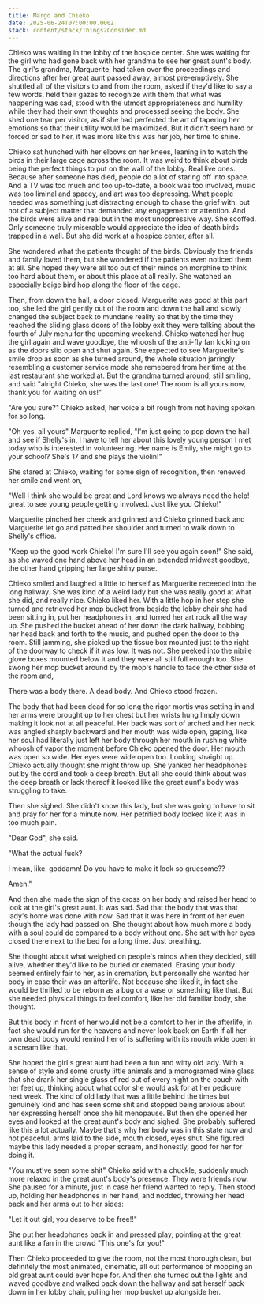 ```yaml
---
title: Margo and Chieko
date: 2025-06-24T07:00:00.000Z
stack: content/stack/Things2Consider.md
---
```


Chieko was waiting in the lobby of the hospice center. She was waiting for the girl who had gone back with her grandma to see her great aunt's body. The girl's grandma, Marguerite, had taken over the proceedings and directions after her great aunt passed away, almost pre-emptively. She shuttled all of the visitors to and from the room, asked if they'd like to say a few words, held their gazes to recognize with them that what was happening was sad, stood with the utmost appropriateness and humility while they had their own thoughts and processed seeing the body. She shed one tear per visitor, as if she had perfected the art of tapering her emotions so that their utility would be maximized. But it didn't seem hard or forced or sad to her, it was more like this was her job, her time to shine.

Chieko sat hunched with her elbows on her knees, leaning in to watch the birds in their large cage across the room. It was weird to think about birds being the perfect things to put on the wall of the lobby. Real live ones. Because after someone has died, people do a lot of staring off into space. And a TV was too much and too up-to-date, a book was too involved, music was too liminal and spacey, and art was too depressing. What people needed was something just distracting enough to chase the grief with, but not of a subject matter that demanded any engagement or attention. And the birds were alive and real but in the most unoppressive way. She scoffed. Only someone truly miserable would appreciate the idea of death birds trapped in a wall. But she did work at a hospice center, after all. 

She wondered what the patients thought of the birds. Obviously the friends and family loved them, but she wondered if the patients even noticed them at all. She hoped they were all too out of their minds on morphine to think too hard about them, or about this place at all really. She watched an especially beige bird hop along the floor of the cage.

Then, from down the hall, a door closed. Marguerite was good at this part too, she led the girl gently out of the room and down the hall and slowly changed the subject back to mundane reality so that by the time they reached the sliding glass doors of the lobby exit they were talking about the fourth of July menu for the upcoming weekend. Chieko watched her hug the girl again and wave goodbye, the whoosh of the anti-fly fan kicking on as the doors slid open and shut again. She expected to see Marguerite's smile drop as soon as she turned around, the whole situation jarringly resembling a customer service mode she remebered from her time at the last restaurant she worked at. But the grandma turned around, still smiling, and said "alright Chieko, she was the last one! The room is all yours now, thank you for waiting on us!"

"Are you sure?" Chieko asked, her voice a bit rough from not having spoken for so long.

"Oh yes, all yours" Marguerite replied, "I'm just going to pop down the hall and see if Shelly's in, I have to tell her about this lovely young person I met today who is interested in volunteering. Her name is Emily, she might go to your school? She's 17 and she plays the violin!"

She stared at Chieko, waiting for some sign of recognition, then renewed her smile and went on, 

"Well I think she would be great and Lord knows we always need the help! great to see young people getting involved. Just like you Chieko!"

Marguerite pinched her cheek and grinned and Chieko grinned back and Marguerite let go and patted her shoulder and turned to walk down to Shelly's office. 

"Keep up the good work Chieko! I'm sure I'll see you again soon!" She said, as she waved one hand above her head in an extended midwest goodbye, the other hand gripping her large shiny purse. 

Chieko smiled and laughed a little to herself as Marguerite receeded into the long hallway. She was kind of a weird lady but she was really good at what she did, and really nice. Chieko liked her. With a little hop in her step she turned and retrieved her mop bucket from beside the lobby chair she had been sitting in, put her headphones in, and turned her art rock all the way up. She pushed the bucket ahead of her down the dark hallway, bobbing her head back and forth to the music, and pushed open the door to the room. Still jamming, she picked up the tissue box mounted just to the right of the doorway to check if it was low. It was not. She peeked into the nitrile glove boxes mounted below it and they were all still full enough too. She swong her mop bucket around by the mop's handle to face the other side of the room and,

There was a body there. A dead body. And Chieko stood frozen.

The body that had been dead for so long the rigor mortis was setting in and her arms were brought up to her chest but her wrists hung limply down making it look not at all peaceful. Her back was sort of arched and her neck was angled sharply backward and her mouth was wide open, gaping, like her soul had literally just left her body through her mouth in rushing white whoosh of vapor the moment before Chieko opened the door. Her mouth was open so wide. Her eyes were wide open too. Looking straight up. Chieko actually thought she might throw up. She yanked her headphones out by the cord and took a deep breath. But all she could think about was the deep breath or lack thereof it looked like the great aunt's body was struggling to take. 

Then she sighed. She didn't know this lady, but she was going to have to sit and pray for her for a minute now. Her petrified body looked like it was in too much pain.

"Dear God", she said. 

"What the actual fuck? 

I mean, like, goddamn! Do you have to make it look so gruesome??

Amen." 

And then she made the sign of the cross on her body and raised her head to look at the girl's great aunt. It was sad. Sad that the body that was that lady's home was done with now. Sad that it was here in front of her even though the lady had passed on. She thought about how much more a body with a soul could do compared to a body without one. She sat with her eyes closed there next to the bed for a long time. Just breathing.

She thought about what weighed on people's minds when they decided, still alive, whether they'd like to be buried or cremated. Erasing your body seemed entirely fair to her, as in cremation, but personally she wanted her body in case their was an afterlife. Not because she liked it, in fact she would be thrilled to be reborn as a bug or a vase or something like that. But she needed physical things to feel comfort, like her old familiar body, she thought.

But this body in front of her would not be a comfort to her in the afterlife, in fact she would run for the heavens and never look back on Earth if all her own dead body would remind her of is suffering with its mouth wide open in a scream like that. 

She hoped the girl's great aunt had been a fun and witty old lady. With a sense of style and some crusty little animals and a monogramed wine glass that she drank her single glass of red out of every night on the couch with her feet up, thinking about what color she would ask for at her pedicure next week. The kind of old lady that was a little behind the times but genuinely kind and has seen some shit and stopped being anxious about her expressing herself once she hit menopause. But then she opened her eyes and looked at the great aunt's body and sighed. She probably suffered like this a lot actually. Maybe that's why her body was in this state now and not peaceful, arms laid to the side, mouth closed, eyes shut. She figured maybe this lady needed a proper scream, and honestly, good for her for doing it. 

"You must've seen some shit" Chieko said with a chuckle, suddenly much more relaxed in the great aunt's body's presence. They were friends now. She paused for a minute, just in case her friend wanted to reply. Then stood up, holding her headphones in her hand, and nodded, throwing her head back and her arms out to her sides:

"Let it out girl, you deserve to be free!!" 

She put her headphones back in and pressed play, pointing at the great aunt like a fan in the crowd "This one's for you!"

Then Chieko proceeded to give the room, not the most thorough clean, but definitely the most animated, cinematic, all out performance of mopping an old great aunt could ever hope for. And then she turned out the lights and waved goodbye and walked back down the hallway and sat herself back down in her lobby chair, pulling her mop bucket up alongside her. 
